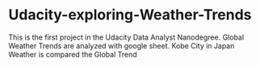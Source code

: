 # Udacity-exploring-Weather-Trends
This is the first project in the Udacity Data Analyst Nanodegree. 
Global Weather Trends   are analyzed with google sheet. 
Kobe City in Japan Weather is compared the Global Trend
